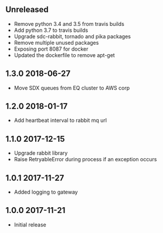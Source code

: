 ## Unreleased
- Remove python 3.4 and 3.5 from travis builds
- Add python 3.7 to travis builds
- Upgrade sdc-rabbit, tornado and pika packages
- Remove multiple unused packages
- Exposing port 8087 for docker
- Updated the dockerfile to remove apt-get

## 1.3.0 2018-06-27
- Move SDX queues from EQ cluster to AWS corp

## 1.2.0 2018-01-17
- Add heartbeat interval to rabbit mq url

## 1.1.0 2017-12-15
- Upgrade rabbit library
- Raise RetryableError during process if an exception occurs

## 1.0.1 2017-11-27
- Added logging to gateway

## 1.0.0 2017-11-21
- Initial release
